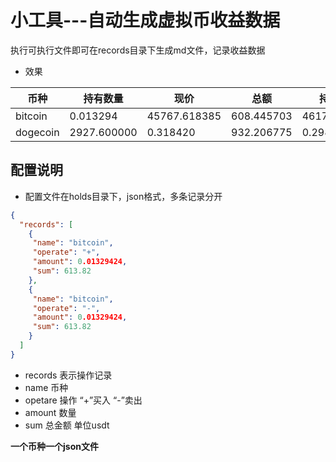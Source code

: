 # 小工具---自动生成虚拟币收益数据

执行可执行文件即可在records目录下生成md文件，记录收益数据

- 效果

| 币种    | 持有数量 | 现价       | 总额         | 持仓成本     | 成本       | 利润      | 收益率 |
| ------- | -------- | ---------- | ------------ | ------------ | ---------- | --------- | ------ |
| bitcoin | 0.013294 | 45767.618385 | 608.445703 | 46171.875940 | 613.820000 | -5.374297 | -0.88% |
| dogecoin | 2927.600000 | 0.318420 | 932.206775 | 0.298500 | 694.863600 | 237.343175 | 34.16% |


## 配置说明
- 配置文件在holds目录下，json格式，多条记录分开
```json
{
  "records": [
    {
     "name": "bitcoin",
     "operate": "+",
     "amount": 0.01329424,
     "sum": 613.82
    },
    {
     "name": "bitcoin",
     "operate": "-",
     "amount": 0.01329424,
     "sum": 613.82
    }
  ]
}
```
- records 表示操作记录
- name 币种
- opetare 操作 “+”买入   “-”卖出
- amount 数量
- sum 总金额 单位usdt

**一个币种一个json文件**